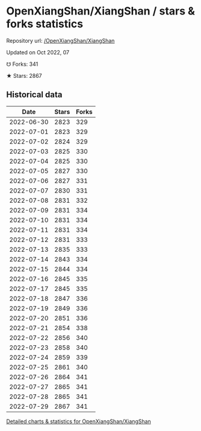 # OpenXiangShan/XiangShan / stars & forks statistics

Repository url: [/OpenXiangShan/XiangShan](https://github.com/OpenXiangShan/XiangShan)

Updated on Oct 2022, 07

☋ Forks: 341

★ Stars: 2867

## Historical data
| Date | Stars | Forks |
|------|-------|-------|
| 2022-06-30 | 2823 | 329 | 
| 2022-07-01 | 2823 | 329 | 
| 2022-07-02 | 2824 | 329 | 
| 2022-07-03 | 2825 | 330 | 
| 2022-07-04 | 2825 | 330 | 
| 2022-07-05 | 2827 | 330 | 
| 2022-07-06 | 2827 | 331 | 
| 2022-07-07 | 2830 | 331 | 
| 2022-07-08 | 2831 | 332 | 
| 2022-07-09 | 2831 | 334 | 
| 2022-07-10 | 2831 | 334 | 
| 2022-07-11 | 2831 | 334 | 
| 2022-07-12 | 2831 | 333 | 
| 2022-07-13 | 2835 | 333 | 
| 2022-07-14 | 2843 | 334 | 
| 2022-07-15 | 2844 | 334 | 
| 2022-07-16 | 2845 | 335 | 
| 2022-07-17 | 2845 | 335 | 
| 2022-07-18 | 2847 | 336 | 
| 2022-07-19 | 2849 | 336 | 
| 2022-07-20 | 2851 | 336 | 
| 2022-07-21 | 2854 | 338 | 
| 2022-07-22 | 2856 | 340 | 
| 2022-07-23 | 2858 | 340 | 
| 2022-07-24 | 2859 | 339 | 
| 2022-07-25 | 2861 | 340 | 
| 2022-07-26 | 2864 | 341 | 
| 2022-07-27 | 2865 | 341 | 
| 2022-07-28 | 2865 | 341 | 
| 2022-07-29 | 2867 | 341 | 


[Detailed charts & statistics for OpenXiangShan/XiangShan](https://reviewgithub.com/rep/OpenXiangShan/XiangShan)
